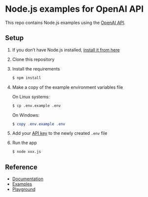# Node.js examples for OpenAI API

This repo contains Node.js examples using the [OpenAI API](https://beta.openai.com/docs/introduction).

## Setup

1. If you don’t have Node.js installed, [install it from here](https://nodejs.org/en/)

1. Clone this repository

1. Install the requirements

   ```bash
   $ npm install
   ```

1. Make a copy of the example environment variables file

   On Linux systems: 
   ```bash
   $ cp .env.example .env
   ```
   On Windows:
   ```powershell
   $ copy .env.example .env
   ```
6. Add your [API key](https://beta.openai.com/account/api-keys) to the newly created `.env` file

7. Run the app

   ```bash
   $ node xxx.js
   ```

## Reference

* [Documentation](https://beta.openai.com/docs/introduction)
* [Examples](https://beta.openai.com/examples)
* [Playground](https://beta.openai.com/playground)
